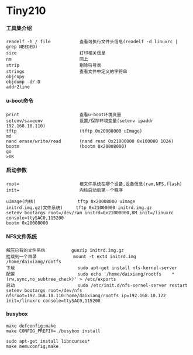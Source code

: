 # Tiny210

#### 工具集介绍
    
    readelf -h / file           查看可执行文件头信息(readelf -d linuxrc | grep NEEDED)
    size                        打印相关信息
    nm                          同上
    strip                       剔除符号表
    strings                     查看文件中定义的字符串
    objcopy
    objdump -d/-D
    addr2line

#### u-boot命令

    print                       查看u-boot环境变量
    setenv/saveenv              设置/保存环境变量(setenv ipaddr 192.168.10.110)
    tftp                        (tftp 0x20008000 uImage)
    md                          
    nand erase/write/read       (nand read 0x21000000 0x100000 1024)
    bootm                       (bootm 0x20008000)
    go
    >OK

#### 启动参数
    
    root=                       根文件系统在哪个设备,设备信息(ram,NFS,flash)
    init=                       内核启动后第一个程序

    uImage(内核)                tftp 0x20008000 uImage 
    initrd.img.gz(文件系统)     tftp 0x21000000 initrd.img.gz
    setenv bootargs root=/dev/ram initrd=0x21000000,8M init=/linuxrc console=ttySAC0,115200
    bootm 0x20008000

#### NFS文件系统

    解压已有的文件系统          gunzip initrd.img.gz
    挂载到一个目录              mount -t ext4 initrd.img /home/daixiang/rootfs
    下载                        sudo apt-get install nfs-kernel-server
    配置                        sudo echo '/home/daixiang/rootfs    *(rw,sync,no_subtree_check)' > /etc/exports
    启动                        sudo /etc/init.d/nfs-sernel-server restart
    setenv bootargs root=/dev/nfs nfsroot=192.168.10.110:home/daixiang/rootfs ip=192.168.10.122 init=/linuxrc console=ttySAC0,115200

#### busybox

    make defconfig;make
    make CONFIG_PREFIX=./busybox install

    sudo apt-get install libncurses*
    make memuconfig;make
